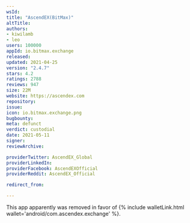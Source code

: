 ```yaml
---
wsId: 
title: "AscendEX(BitMax)"
altTitle: 
authors:
- kiwilamb
- leo
users: 100000
appId: io.bitmax.exchange
released: 
updated: 2021-04-25
version: "2.4.7"
stars: 4.2
ratings: 2788
reviews: 947
size: 22M
website: https://ascendex.com
repository: 
issue: 
icon: io.bitmax.exchange.png
bugbounty: 
meta: defunct
verdict: custodial
date: 2021-05-11
signer: 
reviewArchive:

providerTwitter: AscendEX_Global
providerLinkedIn: 
providerFacebook: AscendEXOfficial
providerReddit: AscendEX_Official

redirect_from:

---
```


This app apparently was removed in favor of {% include walletLink.html wallet='android/com.ascendex.exchange' %}.